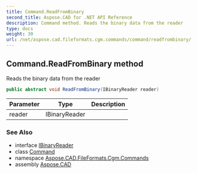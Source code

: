 ```yaml
---
title: Command.ReadFromBinary
second_title: Aspose.CAD for .NET API Reference
description: Command method. Reads the binary data from the reader
type: docs
weight: 30
url: /net/aspose.cad.fileformats.cgm.commands/command/readfrombinary/
---
```

## Command.ReadFromBinary method

Reads the binary data from the reader

```csharp
public abstract void ReadFromBinary(IBinaryReader reader)
```

| Parameter | Type | Description |
| --- | --- | --- |
| reader | IBinaryReader |  |

### See Also

* interface [IBinaryReader](../../../aspose.cad.fileformats.cgm/ibinaryreader/)
* class [Command](../)
* namespace [Aspose.CAD.FileFormats.Cgm.Commands](../../command/)
* assembly [Aspose.CAD](../../../)


